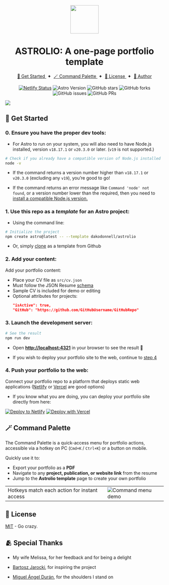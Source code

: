 <div align="center">
<img src="astrolio-logo.png" height="90px" width="auto" />
<h1>
    ASTROLIO: A one-page portfolio template
</h1>
</div>

<div align="center">
    <a href="#-get-started">
        🚀 Get Started
    </a>
    <span>&nbsp;✦&nbsp;</span>
    <a href="#-site-commands">
        🪄 Command Palette
    </a>
    <span>&nbsp;✦&nbsp;</span>
    <a href="#-license">
        🔑 License
    </a>
    <span>&nbsp;✦&nbsp;</span>
    <a href="https://dakodonnell.com">
        🔗 Author
    </a>
</div>

<p></p>

<div align="center">

[![Netlify Status](https://api.netlify.com/api/v1/badges/ea2e615a-b6e1-4236-b4dc-dec650170388/deploy-status)](https://app.netlify.com/sites/astrolio/deploys)
![Astro Version](https://img.shields.io/badge/astro-5.15.x-blueviolet?logo=astro)
![GitHub stars](https://img.shields.io/github/stars/dakodonnell/astrolio)
![GitHub forks](https://img.shields.io/github/forks/dakodonnell/astrolio)
![GitHub issues](https://img.shields.io/github/issues/dakodonnell/astrolio)
![GitHub PRs](https://img.shields.io/github/issues-pr/dakodonnell/astrolio)

</div>

<img src="astrolio-demo.png"></img>

## 🚀 Get Started

### 0. Ensure you have the proper dev tools:

- For Astro to run on your system, you will also need to have Node.js installed, version `v18.17.1` or `v20.3.0` or later. (`v19` is not supported.)

```bash
# Check if you already have a compatible version of Node.js installed
node -v
```

- If the command returns a version number higher than `v18.17.1` or `v20.3.0` (excluding any `v19`), you’re good to go!

- If the command returns an error message like `Command 'node' not found`, or a version number lower than the required, then you need to [install a compatible Node.js version.](https://docs.npmjs.com/downloading-and-installing-node-js-and-npm)

### 1. Use this repo as a _template_ for an Astro project:

- Using the command line:
```bash
# Initialize the project
npm create astro@latest -- --template dakodonnell/astrolio
```
- Or, simply [clone](https://github.com/new?template_name=astrolio&template_owner=dakodonnell) as a template from Github

### 2. Add your content:
Add your portfolio content:

- Place your CV file as `src/cv.json`  
- Must follow the JSON Resume [schema](https://jsonresume.org/schema)  
- Sample CV is included for demo or editing  
- Optional attributes for projects:
  ```json
  "isActive": true,
  "GitHub": "https://github.com/GitHubUsername/GitHubRepo"


### 3. Launch the development server:

```bash
# See the result
npm run dev
```

- Open [**http://localhost:4321**](http://localhost:4321/) in your browser to see the result 🚀

- If you wish to deploy your portfolio site to the web, continue to [step 4](#4-push-your-portfolio-to-the-web)

### 4. Push your portfolio to the web:

Connect your portfolio repo to a platform that deploys static web applications ([Netlify](https://netlify.com) or [Vercel](https://vercel.com) are good options)

- If you know what you are doing, you can deploy your portfolio site directly from here:

[![Deploy to Netlify](https://www.netlify.com/img/deploy/button.svg)](https://app.netlify.com/start/deploy?repository=https://github.com/dakodonnell/astrolio) [![Deploy with Vercel](https://vercel.com/button)](https://vercel.com/new/clone?repository-url=https%3A%2F%2Fgithub.com%2Fdakodonnell%2Fastrolio)

## 🪄 Command Palette
The Command Palette is a quick-access menu for portfolio actions, accessible via a hotkey on PC (`Cmd+K` / `Ctrl+K`) or a button on mobile.

Quickly use it to:

- Export your portfolio as a **PDF**
- Navigate to any **project, publication, or website link** from the resume
- Jump to the **Astrolio template** page to create your own portfolio



|      |       |
|------|-------|
| Hotkeys match each action for instant access | ![Command menu demo](cmdmenu-demo.png) |

## 🔑 License

[MIT](LICENSE.txt) - Go crazy.

## 🫂 Special Thanks

- My wife Melissa, for her feedback and for being a delight

- [Bartosz Jarocki](https://github.com/BartoszJarocki/cv), for inspiring the project

- [Miguel Ángel Durán](https://github.com/midudev/minimalist-portfolio-json), for the shoulders I stand on

